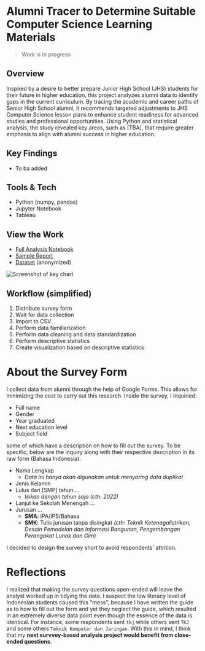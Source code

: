 # Alumni Tracer to Determine Suitable Computer Science Learning Materials

> Work is in progress

## Overview
Inspired by a desire to better prepare Junior High School (JHS) students for their future in higher education, this project analyzes alumni data to identify gaps in the current curriculum. By tracing the academic and career paths of Senior High School alumni, it recommends targeted adjustments to JHS Computer Science lesson plans to enhance student readiness for advanced studies and professional opportunities. Using Python and statistical analysis, the study revealed key areas, such as [TBA], that require greater emphasis to align with alumni success in higher education.


## Key Findings
- To ba added

## Tools & Tech
- Python (numpy, pandas)
- Jupyter Notebook
- Tableau

## View the Work
- [Full Analysis Notebook](analysis.ipynb)
- [Sample Report](report.pdf)
- [Dataset](data.csv) (anonymized)

![Screenshot of key chart](https://raw.githubusercontent.com/yourusername/Portfolio/main/assets/images/item-analysis-cs.png)

## Workflow (simplified)
1. Distribute survey form
2. Wait for data collection
3. Import to CSV
4. Perform data familiarization
5. Perform data cleaning and data standardization
6. Perform descriptive statistics
7. Create visualization based on descriptive statistics

# About the Survey Form
I collect data from alumni through the help of Google Forms. This allows for minimizing the cost to carry out this research. Inside the survey, I inquiried:
- Full name
- Gender
- Year graduated
- Next education level
- Subject field

some of which have a description on how to fill out the survey. To be specific, below are the inquiry along with their respective description in its raw form (Bahasa Indonesia).
- Nama Lengkap
    - _Data ini hanya akan digunakan untuk menyaring data duplikat_
- Jenis Kelamin
- Lulus dari [SMP] tahun ...
    - _Isikan dengan tahun saja (cth: 2022)_
- Lanjut ke Sekolah Menengah ...
- Jurusan ...
    - __SMA__: IPA/IPS/Bahasa
    - __SMK__: Tulis jurusan tanpa disingkat _(cth: Teknik Ketenagalistrikan, Desain Pemodelan dan Informasi Bangunan, Pengembangan Perangakat Lunak dan Gim)_

I decided to design the survey short to avoid respondents' attrition.

# Reflections
I realized that making the survey questions open-ended will leave the analyst worked up in tidying the data. I suspect the low literacy level of Indonesian students caused this "mess", because I have written the guide as to how to fill out the form and yet they neglect the guide, which resulted in an extremely diverse data point even though the essence of the data is identical. For instance, some respondents sent `tkj` while others sent `TKJ` and some others `Teknik Komputer dan Jaringan`. With this in mind, I think that my __next survvey-based analysis project would benefit from close-ended questions__.